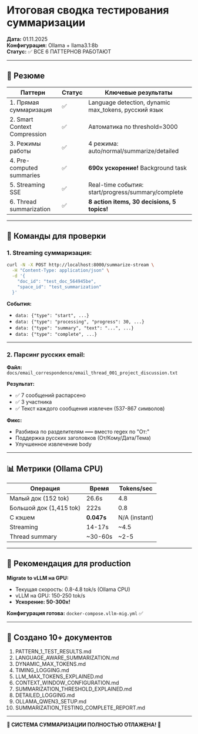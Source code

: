 # Итоговая сводка тестирования суммаризации

**Дата:** 01.11.2025  
**Конфигурация:** Ollama + llama3.1:8b  
**Статус:** ✅ ВСЕ 6 ПАТТЕРНОВ РАБОТАЮТ

---

## 🎯 Резюме

| Паттерн | Статус | Ключевые результаты |
|---------|--------|---------------------|
| 1. Прямая суммаризация | ✅ | Language detection, dynamic max_tokens, русский язык |
| 2. Smart Context Compression | ✅ | Автоматика по threshold=3000 |
| 3. Режимы работы | ✅ | 4 режима: auto/normal/summarize/detailed |
| 4. Pre-computed summaries | ✅ | **690x ускорение!** Background task |
| 5. Streaming SSE | ✅ | Real-time события: start/progress/summary/complete |
| 6. Thread summarization | ✅ | **8 action items, 30 decisions, 5 topics!** |

---

## 🔧 Команды для проверки

### 1. Streaming суммаризация:

```bash
curl -N -X POST http://localhost:8000/summarize-stream \
  -H "Content-Type: application/json" \
  -d '{
    "doc_id": "test_doc_564945be",
    "space_id": "test_summarization"
  }'
```

**События:**
- `data: {"type": "start", ...}`
- `data: {"type": "processing", "progress": 30, ...}`
- `data: {"type": "summary", "text": "...", ...}`
- `data: {"type": "complete", ...}`

---

### 2. Парсинг русских email:

**Файл:** `docs/email_correspondence/email_thread_001_project_discussion.txt`

**Результат:**
- ✅ 7 сообщений распарсено
- ✅ 3 участника
- ✅ Текст каждого сообщения извлечен (537-867 символов)

**Фикс:**
- Разбивка по разделителям `═══` вместо regex по "От:"
- Поддержка русских заголовков (От/Кому/Дата/Тема)
- Улучшенное извлечение body

---

## 📊 Метрики (Ollama CPU)

| Операция | Время | Tokens/sec |
|----------|-------|------------|
| Малый док (152 tok) | 26.6s | 4.8 |
| Большой док (1,415 tok) | 222s | 0.8 |
| С кэшем | **0.047s** | N/A (instant) |
| Streaming | 14-17s | ~4.5 |
| Thread summary | ~30-60s | ~2-5 |

---

## 🚀 Рекомендация для production

**Migrate to vLLM на GPU:**
- Текущая скорость: 0.8-4.8 tok/s (Ollama CPU)
- vLLM на GPU: 150-250 tok/s
- **Ускорение: 50-300x!**

**Конфигурация готова:** `docker-compose.vllm-mig.yml` ✅

---

## 📄 Создано 10+ документов

1. PATTERN_1_TEST_RESULTS.md
2. LANGUAGE_AWARE_SUMMARIZATION.md
3. DYNAMIC_MAX_TOKENS.md
4. TIMING_LOGGING.md
5. LLM_MAX_TOKENS_EXPLAINED.md
6. CONTEXT_WINDOW_CONFIGURATION.md
7. SUMMARIZATION_THRESHOLD_EXPLAINED.md
8. DETAILED_LOGGING.md
9. OLLAMA_QWEN3_SETUP.md
10. SUMMARIZATION_TESTING_COMPLETE_REPORT.md

---

**🎉 СИСТЕМА СУММАРИЗАЦИИ ПОЛНОСТЬЮ ОТЛАЖЕНА! 🎉**

